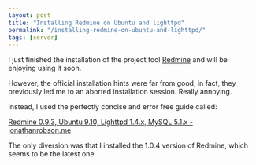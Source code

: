 ```yaml
---
layout: post
title: "Installing Redmine on Ubuntu and lighttpd"
permalink: "/installing-redmine-on-ubuntu-and-lighttpd/"
tags: [server]
---
```


I just finished the installation of the project tool <a href="http://www.redmine.org/">Redmine</a> and will be enjoying using it soon.

However, the official installation hints were far from good, in fact, they previously led me to an aborted installation session. Really annoying.

Instead, I used the perfectly concise and error free guide called:

<a href="http://jonathanrobson.me/2010/04/redmine-0-9-3-ubuntu-9-10-lighttpd-1-4-x-mysql-5-1-x">Redmine 0.9.3, Ubuntu 9.10, Lighttpd 1.4.x, MySQL 5.1.x - jonathanrobson.me</a>

The only diversion was that I installed the 1.0.4 version of Redmine, which seems to be the latest one.
